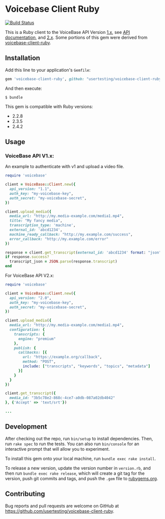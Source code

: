 # Voicebase Client Ruby

[![Build Status](https://travis-ci.org/usertesting/voicebase-client-ruby.svg?branch=master)](https://travis-ci.org/usertesting/voicebase-client-ruby)

This is a Ruby client to the VoiceBase API Version [1.x](http://www.voicebase.com/developers/), see [API documentation](https://s3.amazonaws.com/vb-developers/VB-api-devguide-v1.1.5.pdf), and [2.x](https://apis.voicebase.com). Some portions of this gem were derived from [voicebase-client-ruby](https://github.com/popuparchive/voicebase-client-ruby).

## Installation

Add this line to your application's `Gemfile`:

```ruby
gem 'voicebase-client-ruby', github: "usertesting/voicebase-client-ruby"
```

And then execute:

    $ bundle

This gem is compatible with Ruby versions:

* 2.2.8
* 2.3.5
* 2.4.2

## Usage

### VoiceBase API V1.x:

An example to authenticate with v1 and upload a video file.

```ruby
require 'voicebase'

client = VoiceBase::Client.new({
  api_version: "1.1",
  auth_key: "my-voicebase-key",
  auth_secret: "my-voicebase-secret",
})

client.upload_media({
  media_url: "http://my.media-example.com/media1.mp4",
  title: "My fancy media",
  transcription_type: 'machine',
  external_id: 'abcd1234',
  machine_ready_callback: "http://my.example.com/success",
  error_callback: "http://my.example.com/error"
})

response = client.get_transcript(external_id: 'abcd1234' format: "json")
if response.success?
  transcript_json = JSON.parse(response.transcript)
end
```

For VoiceBase API V2.x:

```ruby
require 'voicebase'

client = VoiceBase::Client.new({
  api_version: "2.0",
  auth_key: "my-voicebase-key",
  auth_secret: "my-voicebase-secret",
})

client.upload_media({
  media_url: "http://my.media-example.com/media1.mp4",
  configuration: {
    transcripts: {
      engine: "premium"
    },
    publish: {
      callbacks: [{
        url: "https://example.org/callback",
        method: "POST",
        include: ["transcripts", "keywords", "topics", "metadata"]
      }]
    }
  }
})

client.get_transcript({
  media_id: "3b5c78e2-868c-4ce7-a0db-087a02db4042"
}, {'Accept' => 'text/srt'})

...
```

## Development

After checking out the repo, run `bin/setup` to install dependencies. Then, run `rake spec` to run the tests. You can also run `bin/console` for an interactive prompt that will allow you to experiment.

To install this gem onto your local machine, run `bundle exec rake install`.

To release a new version, update the version number in `version.rb`, and then run `bundle exec rake release`, which will create a git tag for the version, push git commits and tags, and push the `.gem` file to [rubygems.org](https://rubygems.org).

## Contributing

Bug reports and pull requests are welcome on GitHub at https://github.com/usertesting/voicebase-client-ruby.
